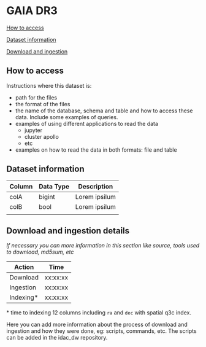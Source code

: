 # GAIA DR3 

[How to access](#how-to-access)

[Dataset information](#dataset-information)

[Download and ingestion](#download-and-ingestion-details)

## How to access

Instructions where this dataset is:

- path for the files
- the format of the files
- the name of the database, schema and table and how to access these data. Include some examples of queries.
- examples of using different applications to read the data
  - jupyter
  - cluster apollo
  - etc
- examples on how to read the data in both formats: file and table

## Dataset information

| Column  | Data Type  | Description  |
|---|---|---|
| colA | bigint  | Lorem ipsilum  |
| colB | bool  | Lorem ipsilum  |
|   |   |   |


## Download and ingestion details

*If necessary you can more information in this section like source, tools used to download, md5sum, etc*

| Action | Time  |
|---|---|
| Download | xx:xx:xx |
| Ingestion | xx:xx:xx |
| Indexing* | xx:xx:xx |

\* time to indexing 12 columns including `ra` and `dec` with spatial q3c index.

Here you can add more information about the process of download and ingestion and how they were done, eg: scripts, commands, etc. The scripts can be added in the idac_dw repository.
